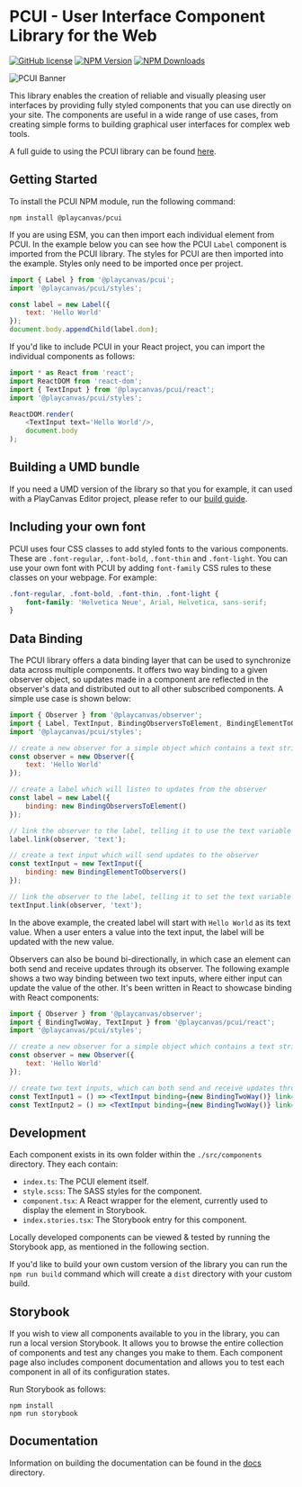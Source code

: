 # PCUI - User Interface Component Library for the Web

[![GitHub license](https://img.shields.io/badge/license-MIT-blue.svg)](https://github.com/playcanvas/pcui/blob/main/LICENSE)
[![NPM Version](https://img.shields.io/npm/v/@playcanvas/pcui.svg?style=flat?style=flat)](https://www.npmjs.com/package/@playcanvas/pcui)
[![NPM Downloads](https://img.shields.io/npm/dw/@playcanvas/pcui)](https://npmtrends.com/@playcanvas/pcui)

![PCUI Banner](https://forum-files-playcanvas-com.s3.dualstack.eu-west-1.amazonaws.com/original/2X/7/7e51de8ae69fa499dcad292efd21d7722dcf2dbd.jpeg)

This library enables the creation of reliable and visually pleasing user interfaces by providing fully styled components that you can use directly on your site. The components are useful in a wide range of use cases, from creating simple forms to building graphical user interfaces for complex web tools.

A full guide to using the PCUI library can be found [here](https://playcanvas.github.io/pcui).

## Getting Started

To install the PCUI NPM module, run the following command:

```
npm install @playcanvas/pcui
```

If you are using ESM, you can then import each individual element from PCUI. In the example below you can see how the PCUI `Label` component is imported from the PCUI library. The styles for PCUI are then imported into the example. Styles only need to be imported once per project.

```javascript
import { Label } from '@playcanvas/pcui';
import '@playcanvas/pcui/styles';

const label = new Label({
    text: 'Hello World'
});
document.body.appendChild(label.dom);
```

If you'd like to include PCUI in your React project, you can import the individual components as follows:

```javascript
import * as React from 'react';
import ReactDOM from 'react-dom';
import { TextInput } from '@playcanvas/pcui/react';
import '@playcanvas/pcui/styles';

ReactDOM.render(
    <TextInput text='Hello World'/>,
    document.body
);
```

## Building a UMD bundle

If you need a UMD version of the library so that you for example, it can used with a PlayCanvas Editor project, please refer to our [build guide](BUILDGUIDE.md).

## Including your own font

PCUI uses four CSS classes to add styled fonts to the various components. These are `.font-regular`, `.font-bold`, `.font-thin` and `.font-light`. You can use your own font with PCUI by adding `font-family` CSS rules to these classes on your webpage. For example:

```css
.font-regular, .font-bold, .font-thin, .font-light {
    font-family: 'Helvetica Neue', Arial, Helvetica, sans-serif;
}
```

## Data Binding

The PCUI library offers a data binding layer that can be used to synchronize data across multiple components. It offers two way binding to a given observer object, so updates made in a component are reflected in the observer's data and distributed out to all other subscribed components. A simple use case is shown below:

```javascript
import { Observer } from '@playcanvas/observer';
import { Label, TextInput, BindingObserversToElement, BindingElementToObservers } from '@playcanvas/pcui';
import '@playcanvas/pcui/styles';

// create a new observer for a simple object which contains a text string
const observer = new Observer({
    text: 'Hello World'
});

// create a label which will listen to updates from the observer
const label = new Label({
    binding: new BindingObserversToElement()
});

// link the observer to the label, telling it to use the text variable as its value
label.link(observer, 'text');

// create a text input which will send updates to the observer
const textInput = new TextInput({
    binding: new BindingElementToObservers()
});

// link the observer to the label, telling it to set the text variable on change
textInput.link(observer, 'text');
```

In the above example, the created label will start with `Hello World` as its text value. When a user enters a value into the text input, the label will be updated with the new value.

Observers can also be bound bi-directionally, in which case an element can both send and receive updates through its observer. The following example shows a two way binding between two text inputs, where either input can update the value of the other. It's been written in React to showcase binding with React components:

```jsx
import { Observer } from '@playcanvas/observer';
import { BindingTwoWay, TextInput } from '@playcanvas/pcui/react';
import '@playcanvas/pcui/styles';

// create a new observer for a simple object which contains a text string
const observer = new Observer({
    text: 'Hello World'
});

// create two text inputs, which can both send and receive updates through the linked observer
const TextInput1 = () => <TextInput binding={new BindingTwoWay()} link={{ observer, path: 'text'} />;
const TextInput2 = () => <TextInput binding={new BindingTwoWay()} link={{ observer, path: 'text'} />;
```

## Development

Each component exists in its own folder within the `./src/components` directory. They each contain:

- `index.ts`: The PCUI element itself.
- `style.scss`: The SASS styles for the component.
- `component.tsx`: A React wrapper for the element, currently used to display the element in Storybook.
- `index.stories.tsx`: The Storybook entry for this component.

Locally developed components can be viewed & tested by running the Storybook app, as mentioned in the following section.

If you'd like to build your own custom version of the library you can run the `npm run build` command which will create a `dist` directory with your custom build.

## Storybook

If you wish to view all components available to you in the library, you can run a local version Storybook. It allows you to browse the entire collection of components and test any changes you make to them. Each component page also includes component documentation and allows you to test each component in all of its configuration states.

Run Storybook as follows:

```
npm install
npm run storybook
```

## Documentation

Information on building the documentation can be found in the [docs](./docs/README.md) directory.
